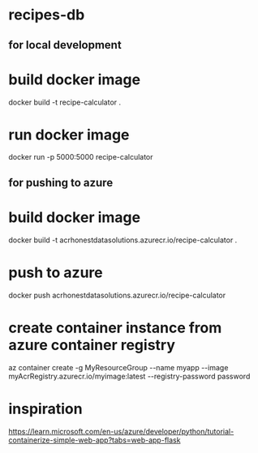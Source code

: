 # recipes-db


## for local development
# build docker image
docker build -t recipe-calculator .

# run docker image
docker run -p 5000:5000 recipe-calculator

## for pushing to azure
# build docker image
docker build -t acrhonestdatasolutions.azurecr.io/recipe-calculator .

# push to azure
docker push acrhonestdatasolutions.azurecr.io/recipe-calculator

# create container instance from azure container registry
az container create -g MyResourceGroup --name myapp --image myAcrRegistry.azurecr.io/myimage:latest --registry-password password

# inspiration
https://learn.microsoft.com/en-us/azure/developer/python/tutorial-containerize-simple-web-app?tabs=web-app-flask